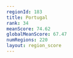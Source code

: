 ```yaml
---
regionId: 183
title: Portugal
rank: 34
meanScore: 74.62
globalMeanScore: 67.47
numRegions: 220
layout: region_score
---
```

